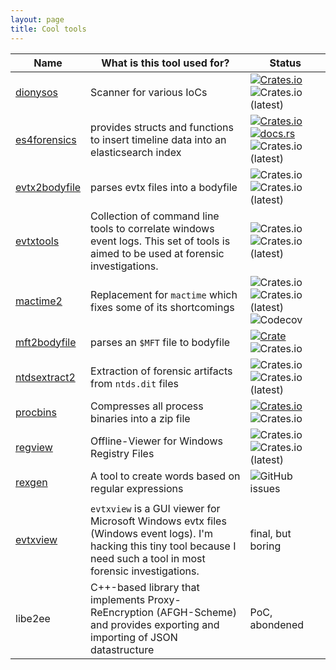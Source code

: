 ```yaml
---
layout: page
title: Cool tools
---
```


<object type="image/svg+xml" data="/img/tools.svg" width="100%"></object>

| Name | What is this tool used for? | Status |
|-|-|-| 
| [dionysos](https://github.com/janstarke/dionysos) |Scanner for various IoCs | [![Crates.io](https://img.shields.io/crates/v/dionysos)](https://crates.io/crates/dionysos) ![Crates.io (latest)](https://img.shields.io/crates/dv/dionysos)|
|[es4forensics](https://github.com/janstarke/es4forensics) | provides structs and functions to insert timeline data into an elasticsearch index | [![Crates.io](https://img.shields.io/crates/v/es4forensics)](https://crates.io/crates/es4forensics) [![docs.rs](https://img.shields.io/docsrs/es4forensics)](https://docs.rs/crate/es4forensics) ![Crates.io (latest)](https://img.shields.io/crates/dv/es4forensics) |
|[evtx2bodyfile](https://github.com/janstarke/evtx2bodyfile)|parses evtx files into a bodyfile | ![Crates.io](https://img.shields.io/crates/v/evtx2bodyfile) ![Crates.io (latest)](https://img.shields.io/crates/dv/evtx2bodyfile) |
|[evtxtools](https://github.com/janstarke/evtxtools) | Collection of command line tools to correlate windows event logs. This set of tools is aimed to be used at forensic investigations. |  ![Crates.io](https://img.shields.io/crates/v/evtxtools) ![Crates.io (latest)](https://img.shields.io/crates/dv/evtxtools) |
|[mactime2](https://github.com/janstarke/mactime2)| Replacement for `mactime` which fixes some of its shortcomings | ![Crates.io](https://img.shields.io/crates/v/mactime2) ![Crates.io (latest)](https://img.shields.io/crates/dv/mactime2) ![Codecov](https://img.shields.io/codecov/c/github/janstarke/mactime2) |
|[mft2bodyfile](https://github.com/janstarke/mft2bodyfile)|parses an `$MFT` file to bodyfile | [![Crate](https://img.shields.io/crates/v/mft2bodyfile.svg)](https://crates.io/crates/mft2bodyfile)![Crates.io](https://img.shields.io/crates/d/mft2bodyfile)|
|[ntdsextract2](https://github.com/janstarke/ntdsextract2)|Extraction of forensic artifacts from `ntds.dit` files|![Crates.io](https://img.shields.io/crates/v/ntdsextract2) ![Crates.io (latest)](https://img.shields.io/crates/dv/ntdsextract2)|
|[procbins](https://github.com/janstarke/procbins)|Compresses all process binaries into a zip file|[![Crates.io](https://img.shields.io/crates/v/procbins)](https://img.shields.io/crates/v/procbins) ![Crates.io](https://img.shields.io/crates/d/procbins)|
|[regview](https://github.com/janstarke/regview)|Offline-Viewer for Windows Registry Files| ![Crates.io](https://img.shields.io/crates/v/regview) ![Crates.io (latest)](https://img.shields.io/crates/dv/regview) |
|[rexgen](https://github.com/janstarke/rexgen)|A tool to create words based on regular expressions|![GitHub issues](https://img.shields.io/github/issues/janstarke/rexgen)|
|||
|[evtxview](https://github.com/janstarke/evtxview) | `evtxview` is a GUI viewer for Microsoft Windows evtx files (Windows event logs). I'm hacking this tiny tool because I need such a tool in most forensic investigations. | final, but boring |
|libe2ee|C++-based library that implements Proxy-ReEncryption (AFGH-Scheme) and provides exporting and importing of JSON datastructure| PoC, abondened|
